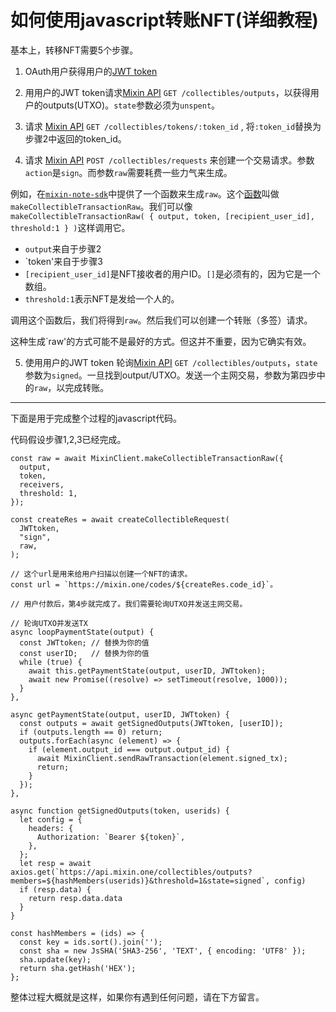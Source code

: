 # 如何使用javascript转账NFT(详细教程)

基本上，转移NFT需要5个步骤。

1. OAuth用户获得用户的[JWT token](https://developers.mixin.one/docs/api/oauth)

2. 用用户的JWT token请求[Mixin API](https://developers.mixin.one/docs/api/collectibles/outputs#get-collectiblesoutputs) `GET /collectibles/outputs`，以获得用户的outputs(UTXO)。`state`参数必须为`unspent`。

3. 请求 [Mixin API](https://developers.mixin.one/docs/api/collectibles/outputs#get-collectiblestokensuuid) `GET /collectibles/tokens/:token_id` , 将`:token_id`替换为步骤2中返回的token_id。

4. 请求 [Mixin API](https://developers.mixin.one/docs/api/collectibles/request#post-collectiblesrequests) `POST /collectibles/requests` 来创建一个交易请求。参数`action`是`sign`。而参数`raw`需要耗费一些力气来生成。

例如，在[`mixin-note-sdk`](https://github.com/liuzemei/bot-api-nodejs-client)中提供了一个函数来生成`raw`。这个[函数](https://github.com/liuzemei/bot-api-nodejs-client/blob/main/src/client/collectibles.ts#L68)叫做`makeCollectibleTransactionRaw`。我们可以像`makeCollectibleTransactionRaw( { output, token, [recipient_user_id], threshold:1 } )`这样调用它。

- `output`来自于步骤2 
- `token'来自于步骤3 
- `[recipient_user_id]`是NFT接收者的用户ID。`[]`是必须有的，因为它是一个数组。
- `threshold:1`表示NFT是发给一个人的。

调用这个函数后，我们将得到`raw`。然后我们可以创建一个转账（多签）请求。

这种生成`raw'的方式可能不是最好的方式。但这并不重要，因为它确实有效。

5. 使用用户的JWT token 轮询[Mixin API](https://developers.mixin.one/docs/api/collectibles/outputs#get-collectiblesoutputs) `GET /collectibles/outputs`，`state`参数为`signed`。一旦找到output/UTXO。发送一个主网交易，参数为第四步中的`raw`，以完成转账。


---

下面是用于完成整个过程的javascript代码。

代码假设步骤1,2,3已经完成。

```
const raw = await MixinClient.makeCollectibleTransactionRaw({
  output,
  token,
  receivers,
  threshold: 1,
});

const createRes = await createCollectibleRequest(
  JWTtoken,
  "sign",
  raw,
);

// 这个url是用来给用户扫描以创建一个NFT的请求。
const url = `https://mixin.one/codes/${createRes.code_id}`。

// 用户付款后，第4步就完成了。我们需要轮询UTXO并发送主网交易。
```

```
// 轮询UTXO并发送TX
async loopPaymentState(output) {
  const JWTtoken; // 替换为你的值
  const userID;   // 替换为你的值
  while (true) {
    await this.getPaymentState(output, userID, JWTtoken);
    await new Promise((resolve) => setTimeout(resolve, 1000));
  }
},

async getPaymentState(output, userID, JWTtoken) {
  const outputs = await getSignedOutputs(JWTtoken, [userID]);
  if (outputs.length == 0) return;
  outputs.forEach(async (element) => {
    if (element.output_id === output.output_id) {
      await MixinClient.sendRawTransaction(element.signed_tx);
      return;
    }
  });
},

async function getSignedOutputs(token, userids) {
  let config = {
    headers: {
      Authorization: `Bearer ${token}`,
    },
  };
  let resp = await axios.get(`https://api.mixin.one/collectibles/outputs?members=${hashMembers(userids)}&threshold=1&state=signed`, config)
  if (resp.data) {
    return resp.data.data
  }
}

const hashMembers = (ids) => {
  const key = ids.sort().join('');
  const sha = new JsSHA('SHA3-256', 'TEXT', { encoding: 'UTF8' });
  sha.update(key);
  return sha.getHash('HEX');
};

```

整体过程大概就是这样，如果你有遇到任何问题，请在下方留言。
